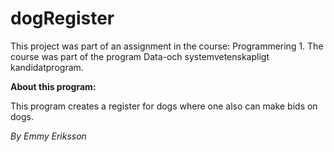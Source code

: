 # dogRegister

This project was part of an assignment in the course: Programmering 1. The course was part of the program Data-och systemvetenskapligt kandidatprogram.


**About this program:**

This program creates a register for dogs where one also can make bids on dogs.



*By Emmy Eriksson*
